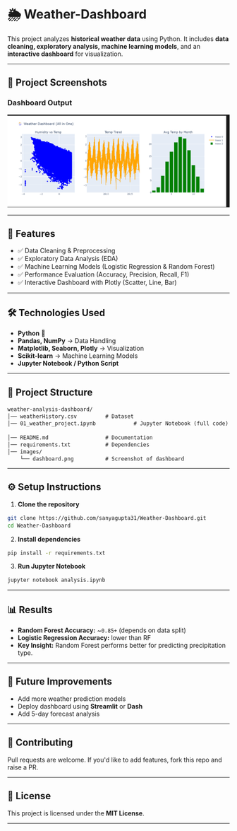 

# 🌦 Weather-Dashboard

This project analyzes **historical weather data** using Python. It includes **data cleaning, exploratory analysis, machine learning models**, and an **interactive dashboard** for visualization.

---

## 📸 Project Screenshots

### Dashboard Output

![Dashboard Screenshot](image.png)


---

## 🚀 Features

* ✅ Data Cleaning & Preprocessing
* ✅ Exploratory Data Analysis (EDA)
* ✅ Machine Learning Models (Logistic Regression & Random Forest)
* ✅ Performance Evaluation (Accuracy, Precision, Recall, F1)
* ✅ Interactive Dashboard with Plotly (Scatter, Line, Bar)

---

## 🛠️ Technologies Used

* **Python** 🐍
* **Pandas, NumPy** → Data Handling
* **Matplotlib, Seaborn, Plotly** → Visualization
* **Scikit-learn** → Machine Learning Models
* **Jupyter Notebook / Python Script**

---

## 📂 Project Structure

```
weather-analysis-dashboard/
│── weatherHistory.csv         # Dataset
│── 01_weather_project.ipynb            # Jupyter Notebook (full code)

│── README.md                  # Documentation
│── requirements.txt           # Dependencies
│── images/
    └── dashboard.png          # Screenshot of dashboard
```

---

## ⚙️ Setup Instructions

1. **Clone the repository**

```bash
git clone https://github.com/sanyagupta31/Weather-Dashboard.git
cd Weather-Dashboard
```

2. **Install dependencies**

```bash
pip install -r requirements.txt
```

3. **Run Jupyter Notebook**

```bash
jupyter notebook analysis.ipynb
```

---

## 📊 Results

* **Random Forest Accuracy:** \~`0.85+` (depends on data split)
* **Logistic Regression Accuracy:** lower than RF
* **Key Insight:** Random Forest performs better for predicting precipitation type.

---

## 📌 Future Improvements

* Add more weather prediction models
* Deploy dashboard using **Streamlit** or **Dash**
* Add 5-day forecast analysis

---

## 🤝 Contributing

Pull requests are welcome. If you'd like to add features, fork this repo and raise a PR.

---

## 📜 License

This project is licensed under the **MIT License**.

---

